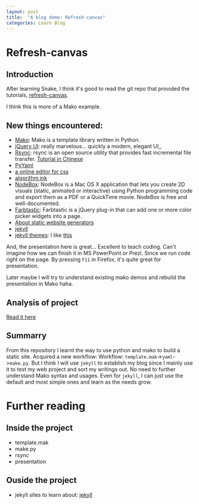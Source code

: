 ```yaml
---
layout: post
title:  "A blog demo: Refresh-canvas"
categories: Learn Blog
---
```


# Refresh-canvas

## Introduction
After learning Snake, I think it's good to read the git repo that provided the tutorials, [refresh-canvas](https://github.com/HustLion/refresh-canvas).

I think this is more of a Mako example.

## New things encountered:

* [Mako](http://www.makotemplates.org/): Mako is a template library written in Python.
* [jQuery UI](http://learn.jquery.com/jquery-ui/getting-started/): really marvelous... quickly a modern, elegant UI,,
* [Rsync](https://rsync.samba.org/): rsync is an open source utility that provides fast incremental file transfer. [Tutorial in Chinese](http://blog.sina.com.cn/s/blog_4b9b714a0100q34n.html)
* [PyYaml](http://pyyaml.org/)
* [a online editor for css](http://obsessing.org/)
* [algorithm ink](http://azarask.in/projects/algorithm-ink/#d3c3be13)
* [NodeBox](https://www.nodebox.net/code/index.php/Home): NodeBox is a Mac OS X application that lets you create 2D visuals (static, animated or interactive) using Python programming code and export them as a PDF or a QuickTime movie. NodeBox is free and well-documented.
* [Farbtastic](http://acko.net/blog/farbtastic-jquery-color-picker-plug-in/): Farbtastic is a jQuery plug-in that can add one or more color picker widgets into a page.
* [About static website generators](https://iwantmyname.com/blog/2014/05/the-updated-big-list-of-static-website-generators-for-your-site-blog-or-wiki.html)
* [jekyll](http://jekyllrb.com/)
* [jekyll themes](http://jekyllthemes.org/): I like [this](http://jekyllthemes.org/themes/midnight/)

And, the presentation here is great... Excellent to teach coding. Can't imagine how we can finish it in MS PowerPoint or Prezi. Since we run code right on the page. By pressing `F11` in Firefox, it's quite great for presentation.

Later maybe I will try to understand existing mako demos and rebuild the presentation in Mako haha.

## Analysis of project
[Read it here](https://github.com/HustLion/refresh-canvas/blob/master/Analysis.md)

## Summarry
From this repository I learnt the way to use python and mako to build a static site. Acquired a new workflow: Workflow: `template.mak`->`yaml`->`make.py`. But I think I will use `jekyll` to establish my blog since I mainly use it to test my web project and sort my writings out. No need to further understand Mako syntax and usages. Even for `jekyll`, I can just use the default and most simple ones and learn as the needs grow.

# Further reading

## Inside the project
* template.mak
* make.py
* rsync
* presentation

## Ouside the project
* jekyll sites to learn about: [jekyll](https://github.com/HustLion/jekyll-1)

